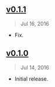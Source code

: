 
## [v0.1.1]
> Jul 16, 2016

- Fix.

[v0.1.1]: https://github.com/jonasantonelli/react-native-swipe-carousel/tree/0.1.1


## [v0.1.0]
> Jul 14, 2016

- Initial release.

[v0.1.0]: https://github.com/jonasantonelli/react-native-swipe-carousel/tree/0.1.0
